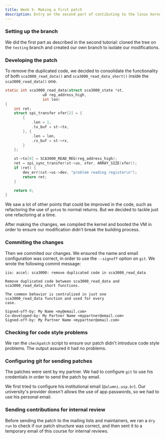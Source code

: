 ```yaml
---
title: Week 5- Making a first patch
description: Entry on the second part of contibuting to the linux kernel.
---
```


### Setting up the branch

We did the first part as described in the second tutorial: cloned the tree on the `testing` branch and created our own branch to isolate
our modifications.

### Developing the patch

To remove the duplicated code, we decided to consolidate the functionality of both `sca3000_read_data()` and `sca3000_read_data_short()` inside
the `sca3000_read_data()` one.

```c
static int sca3000_read_data(struct sca3000_state *st,
                 u8 reg_address_high,
                 int len)
{
    int ret;
    struct spi_transfer xfer[2] = {
        {
            .len = 1,
            .tx_buf = st->tx,
        }, {
            .len = len,
            .rx_buf = st->rx,
        }
    };

    st->tx[0] = SCA3000_READ_REG(reg_address_high);
    ret = spi_sync_transfer(st->us, xfer, ARRAY_SIZE(xfer));
    if (ret) {
        dev_err(&st->us->dev, "problem reading register\n");
        return ret;
    }

    return 0;
}
```

We saw a lot of other points that could be improved in the code, such as refactoring the use of `goto`s to normal returns. But we decided to tackle
just one refactoring at a time.

After making the changes, we compiled the kernel and booted the VM in order to ensure our modification didn't break the building process.

### Commiting the changes

Then we commited our changes. We ensured the name and email configuration was correct, in order to use the `--signoff` option on `git`. We wrote the 
following commit message: 
```
iio: accel: sca3000: remove duplicated code in sca3000_read_data

Remove duplicated code between sca3000_read_data and
sca3000_read_data_short functions.

The common behavior is centralized in just one
sca3000_read_data function and used for every
case.

Signed-off-by: My Name <my@email.com>
Co-developed-by: My Partner Name <mypartner@email.com>
Signed-off-by: My Partner Name <mypartner@email.com>
```

### Checking for code style problems

We ran the `checkpatch` script to ensure our patch didn't introduce code style problems. The output assured it had no problems.

### Configuring git for sending patches

The patches were sent by my partner. We had to configure `git` to use his credentials in order to send the patch by email.

We first tried to configure his institutional email (`@alumni.usp.br`). Our university's provider doesn't allows the use of 
app passwords, so we had to use his personal email.

### Sending contributions for internal review

Before sending the patch to the mailing lists and maintainers, we ran a `dry run` to check if our patch structure was correct,
and then sent it to a temporary email of this course for internal reviews.